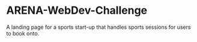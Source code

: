 # ARENA-WebDev-Challenge
A landing page for a sports start-up that handles sports sessions for users to book onto. 

